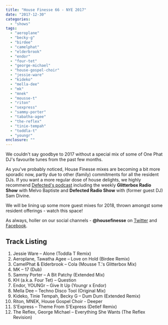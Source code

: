 ```yaml
---
title: "House Finesse 66 - NYE 2017"
date: "2017-12-30"
categories: 
  - "shows"
tags: 
  - "aeroplane"
  - "becky-g"
  - "birdee"
  - "camelphat"
  - "elderbrook"
  - "endor"
  - "four-tet"
  - "george-michael"
  - "house-gospel-choir"
  - "jessie-ware"
  - "kideko"
  - "mella-dee"
  - "mk"
  - "mnek"
  - "mousse-t"
  - "riton"
  - "sexpress"
  - "sammy-porter"
  - "tabatha-agee"
  - "the-reflex"
  - "tinie-tempah"
  - "toddla-t"
  - "youngr"
enclosure: ""
---
```


We couldn't say goodbye to 2017 without a special mix of some of One Phat DJ's favourite tunes from the past few months.

As you've probably noticed, House Finesse mixes are becoming a bit more sporadic now, partly due to other (family) commitments for all the resident DJs. If you want a more regular dose of house delights, we highly recommend [Defected's podcast](https://soundcloud.com/defectedrecords) including the weekly **Glitterbox Radio Show** with Melvo Baptiste and **Defected Radio Show** with (former guest DJ) Sam Divine.

We will be lining up some more guest mixes for 2018, thrown amongst some resident offerings - watch this space!

As always, holler on our social channels - **@housefinesse** on [Twitter](https://twitter.com/housefinesse) and [Facebook](https://www.facebook.com/HouseFinesse/).

## Track Listing

1. Jessie Ware – Alone (Toddla T Remix)
2. Aeroplane, Tawatha Agee – Love on Hold (Birdee Remix)
3. CamelPhat & Elderbrook – Cola (Mousse T.'s Glitterbox Mix)
4. MK – 17 (Dub)
5. Sammy Porter – A Bit Patchy (Extended Mix)
6. KH (a.k.a. Four Tet) – Question
7. Endor, YOUNGr – Give It Up (Youngr x Endor)
8. Mella Dee – Techno Disco Tool (Original Mix)
9. Kideko, Tinie Tempah, Becky G – Dum Dum (Extended Remix)
10. Riton, MNEK, House Gospel Choir - Deeper
11. S'Express – Theme From S'Express (Detlef Remix)
12. The Reflex, George Michael – Everything She Wants (The Reflex Revision)
